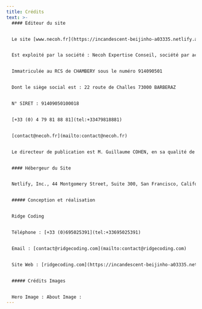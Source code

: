 ```yaml
---
title: Crédits
text: >-
  #### Editeur du site


  Le site [www.necoh.fr](https://incandescent-beijinho-a03335.netlify.app/credits/www.necoh.fr)


  Est exploité par la société : Necoh Expertise Conseil, société par actions simplifiée au capital de 5 000 €


  Immatriculée au RCS de CHAMBERY sous le numéro 914090501


  Dont le siège social est : 22 route de Challes 73000 BARBERAZ


  N° SIRET : 91409050100018


  [+33 (0) 4 79 81 88 81](tel:+33479818881)


  [contact@necoh.fr](mailto:contact@necoh.fr)


  Le directeur de publication est M. Guillaume COHEN, en sa qualité de Président de Necoh. Il peut être contacté aux coordonnées figurant dans les présentes conditions. Les présentes Conditions Générales ont pour objet de prévoir l’ensemble des conditions d’accès et d’utilisation du Site. L’accès et l’utilisation du Site impliquent l’acceptation tacite et sans réserve des présentes conditions par l’utilisateur.


  #### Hébergeur du Site


  Netlify, Inc., 44 Montgomery Street, Suite 300, San Francisco, California 94104. USA


  ##### Conception et réalisation


  Ridge Coding


  Téléphone : [+33 (0)695025391](tel:+33695025391)


  Email : [contact@ridgecoding.com](mailto:contact@ridgecoding.com)


  Site Web : [ridgecoding.com](https://incandescent-beijinho-a03335.netlify.app/credits/www.ridgecoding.com)


  ##### Crédits Images


  Hero Image : About Image :
---
```

